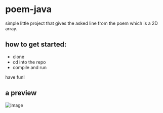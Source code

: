 # poem-java
simple little project that gives the asked line from the poem which is a 2D array.

## how to get started:
 - clone
 - cd into the repo
 - compile and run

have fun!

## a preview
![image](https://user-images.githubusercontent.com/86031490/136118703-6f6589b5-74b6-4298-ace3-c65d8ee16afb.png)
